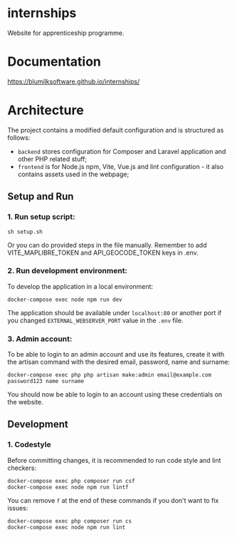 # internships

Website for apprenticeship programme.

# Documentation

https://blumilksoftware.github.io/internships/

# Architecture

The project contains a modified default configuration and is structured as follows:

- `backend` stores configuration for Composer and Laravel application and other PHP related stuff;
- `frontend` is for Node.js npm, Vite, Vue.js and lint configuration - it also contains assets used in the webpage;

## Setup and Run

### 1. Run setup script:

```shell script
sh setup.sh
```

Or you can do provided steps in the file manually.
Remember to add VITE_MAPLIBRE_TOKEN and API_GEOCODE_TOKEN keys in .env.

### 2. Run development environment:

To develop the application in a local environment:

```shell script
docker-compose exec node npm run dev
```

The application should be available under `localhost:80` or another port if you changed `EXTERNAL_WEBSERVER_PORT` value in the `.env` file.

### 3. Admin account:

To be able to login to an admin account and use its features, create it with the artisan command with the desired email, password, name and surname:

```shell script
docker-compose exec php php artisan make:admin email@example.com password123 name surname
```

You should now be able to login to an account using these credentials on the website.

## Development

### 1. Codestyle

Before committing changes, it is recommended to run code style and lint checkers:

```shell script
docker-compose exec php composer run csf
docker-compose exec node npm run lintf
```

You can remove `f` at the end of these commands if you don't want to fix issues:

```shell script
docker-compose exec php composer run cs
docker-compose exec node npm run lint
```
